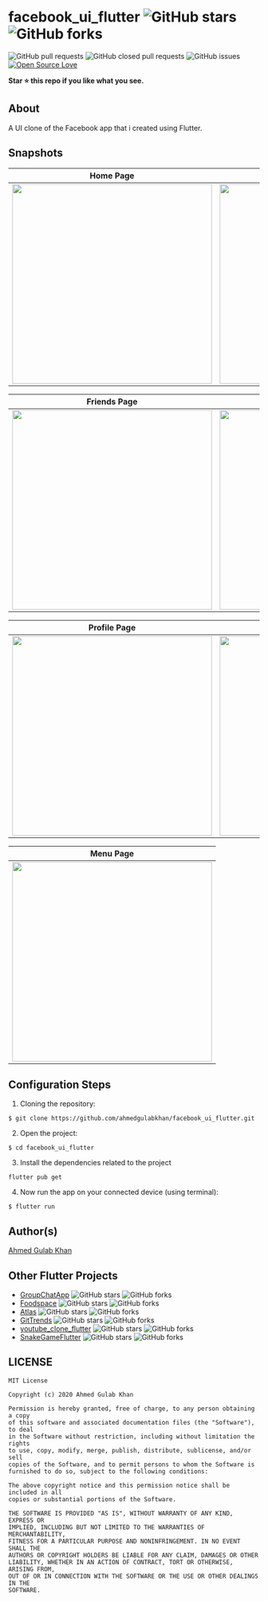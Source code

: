 # facebook_ui_flutter ![GitHub stars](https://img.shields.io/github/stars/ahmedgulabkhan/facebook_ui_flutter?style=social) ![GitHub forks](https://img.shields.io/github/forks/ahmedgulabkhan/facebook_ui_flutter?style=social) 
![GitHub pull requests](https://img.shields.io/github/issues-pr/ahmedgulabkhan/facebook_ui_flutter) ![GitHub closed pull requests](https://img.shields.io/github/issues-pr-closed/ahmedgulabkhan/facebook_ui_flutter) ![GitHub issues](https://img.shields.io/github/issues-raw/ahmedgulabkhan/facebook_ui_flutter) [![Open Source Love](https://badges.frapsoft.com/os/v2/open-source.svg?v=103)](https://github.com/ahmedgulabkhan/facebook_ui_flutter)

**Star ⭐ this repo if you like what you see.**

## About
A UI clone of the Facebook app that i created using Flutter.

## Snapshots

| Home Page | Home Page |
|------|-------|
|<img src="snapshots/snapshot1.jpeg" width="400">|<img src="snapshots/snapshot2.jpeg" width="400">|

| Friends Page | Watch Page |
|------|-------|
|<img src="snapshots/snapshot3.jpeg" width="400">|<img src="snapshots/snapshot4.jpeg" width="400">|

| Profile Page | Notifications Page |
|------|-------|
|<img src="snapshots/snapshot5.jpeg" width="400">|<img src="snapshots/snapshot6.jpeg" width="400">|

| Menu Page |
|------|
|<img src="snapshots/snapshot7.jpeg" width="400">

## Configuration Steps
1. Cloning the repository:

```
$ git clone https://github.com/ahmedgulabkhan/facebook_ui_flutter.git
```

2. Open the project:

`$ cd facebook_ui_flutter`

3. Install the dependencies related to the project

`flutter pub get`

4. Now run the app on your connected device (using terminal):

`$ flutter run`

## Author(s)

[Ahmed Gulab Khan](https://www.github.com/ahmedgulabkhan)

## Other Flutter Projects

- [GroupChatApp](https://www.github.com/ahmedgulabkhan/GroupChatApp) ![GitHub stars](https://img.shields.io/github/stars/ahmedgulabkhan/GroupChatApp?style=social) ![GitHub forks](https://img.shields.io/github/forks/ahmedgulabkhan/GroupChatApp?style=social)
- [Foodspace](https://www.github.com/ahmedgulabkhan/Foodspace) ![GitHub stars](https://img.shields.io/github/stars/ahmedgulabkhan/Foodspace?style=social) ![GitHub forks](https://img.shields.io/github/forks/ahmedgulabkhan/Foodspace?style=social)
- [Atlas](https://www.github.com/ahmedgulabkhan/Atlas) ![GitHub stars](https://img.shields.io/github/stars/ahmedgulabkhan/Atlas?style=social) ![GitHub forks](https://img.shields.io/github/forks/ahmedgulabkhan/Atlas?style=social)
- [GitTrends](https://www.github.com/ahmedgulabkhan/GitTrends) ![GitHub stars](https://img.shields.io/github/stars/ahmedgulabkhan/GitTrends?style=social) ![GitHub forks](https://img.shields.io/github/forks/ahmedgulabkhan/GitTrends?style=social)
- [youtube_clone_flutter](https://www.github.com/ahmedgulabkhan/youtube_clone_flutter) ![GitHub stars](https://img.shields.io/github/stars/ahmedgulabkhan/youtube_clone_flutter?style=social) ![GitHub forks](https://img.shields.io/github/forks/youtube_clone_flutter/GitTrends?style=social)
- [SnakeGameFlutter](https://www.github.com/ahmedgulabkhan/SnakeGameFlutter) ![GitHub stars](https://img.shields.io/github/stars/ahmedgulabkhan/SnakeGameFlutter?style=social) ![GitHub forks](https://img.shields.io/github/forks/youtube_clone_flutter/SnakeGameFlutter?style=social)

## LICENSE
```
MIT License

Copyright (c) 2020 Ahmed Gulab Khan

Permission is hereby granted, free of charge, to any person obtaining a copy
of this software and associated documentation files (the "Software"), to deal
in the Software without restriction, including without limitation the rights
to use, copy, modify, merge, publish, distribute, sublicense, and/or sell
copies of the Software, and to permit persons to whom the Software is
furnished to do so, subject to the following conditions:

The above copyright notice and this permission notice shall be included in all
copies or substantial portions of the Software.

THE SOFTWARE IS PROVIDED "AS IS", WITHOUT WARRANTY OF ANY KIND, EXPRESS OR
IMPLIED, INCLUDING BUT NOT LIMITED TO THE WARRANTIES OF MERCHANTABILITY,
FITNESS FOR A PARTICULAR PURPOSE AND NONINFRINGEMENT. IN NO EVENT SHALL THE
AUTHORS OR COPYRIGHT HOLDERS BE LIABLE FOR ANY CLAIM, DAMAGES OR OTHER
LIABILITY, WHETHER IN AN ACTION OF CONTRACT, TORT OR OTHERWISE, ARISING FROM,
OUT OF OR IN CONNECTION WITH THE SOFTWARE OR THE USE OR OTHER DEALINGS IN THE
SOFTWARE.
```